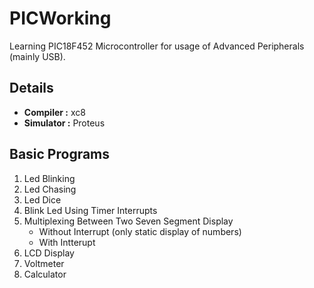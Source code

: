 # PICWorking

Learning PIC18F452 Microcontroller for usage of Advanced Peripherals  (mainly USB).

## Details
- **Compiler :** xc8
- **Simulator :** Proteus



## Basic Programs
1) Led Blinking
2) Led Chasing
3) Led Dice
4) Blink Led Using Timer Interrupts
5) Multiplexing Between Two Seven Segment Display
    - Without Interrupt (only static display of numbers)
    - With Intterupt
6) LCD Display
7) Voltmeter
8) Calculator